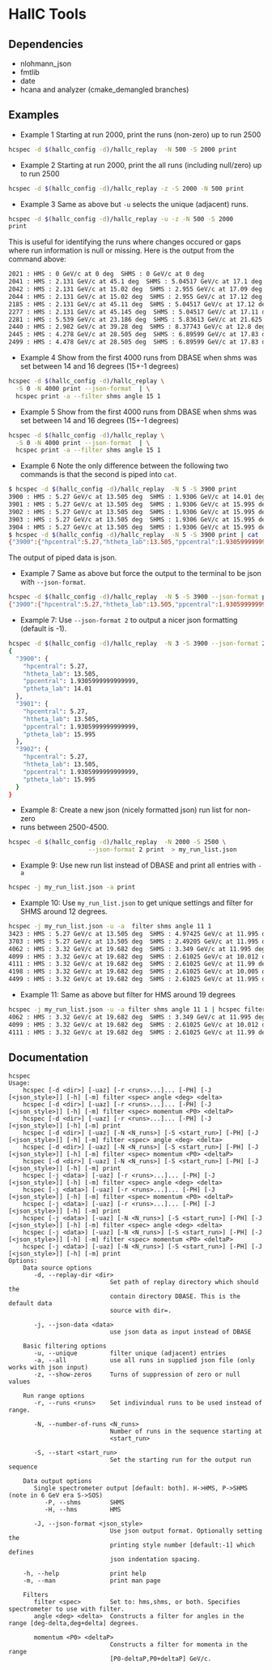 # HallC Tools

## Dependencies

* nlohmann_json
* fmtlib
* date
* hcana and analyzer (cmake_demangled branches)


## Examples

* Example 1
Starting at run 2000, print the runs (non-zero) up to run 2500
```bash
hcspec -d $(hallc_config -d)/hallc_replay  -N 500 -S 2000 print
```
* Example 2
Starting at run 2000, print the all runs (including null/zero) up to run 2500
```bash
hcspec -d $(hallc_config -d)/hallc_replay -z -S 2000 -N 500 print
```

* Example 3
Same as above but `-u` selects the unique (adjacent) runs.
```bash
hcspec -d $(hallc_config -d)/hallc_replay -u -z -N 500 -S 2000 
print
```
This is useful for identifying the runs where changes occured or gaps where run 
information is null or missing. Here is the output from the command above:
```bash
2021 : HMS : 0 GeV/c at 0 deg  SHMS : 0 GeV/c at 0 deg
2041 : HMS : 2.131 GeV/c at 45.1 deg  SHMS : 5.04517 GeV/c at 17.1 deg
2042 : HMS : 2.131 GeV/c at 15.02 deg  SHMS : 2.955 GeV/c at 17.09 deg
2044 : HMS : 2.131 GeV/c at 15.02 deg  SHMS : 2.955 GeV/c at 17.12 deg
2185 : HMS : 2.131 GeV/c at 45.11 deg  SHMS : 5.04517 GeV/c at 17.12 deg
2277 : HMS : 2.131 GeV/c at 45.145 deg  SHMS : 5.04517 GeV/c at 17.11 deg
2281 : HMS : 5.539 GeV/c at 23.186 deg  SHMS : 5.83613 GeV/c at 21.625 deg
2440 : HMS : 2.982 GeV/c at 39.28 deg  SHMS : 8.37743 GeV/c at 12.8 deg
2445 : HMS : 4.278 GeV/c at 28.505 deg  SHMS : 6.89599 GeV/c at 17.83 deg
2499 : HMS : 4.478 GeV/c at 28.505 deg  SHMS : 6.89599 GeV/c at 17.83 deg
```

* Example 4
Show from the first 4000 runs from DBASE when shms was set between 14 and 16 
degrees (15+-1 degrees)
```bash
hcspec -d $(hallc_config -d)/hallc_replay \
  -S 0 -N 4000 print --json-format  | \
  hcspec print -a --filter shms angle 15 1
```

* Example 5
Show from the first 4000 runs from DBASE when shms was set between 14 and 16 
degrees (15+-1 degrees)
```bash
hcspec -d $(hallc_config -d)/hallc_replay \
  -S 0 -N 4000 print --json-format  | \
  hcspec print -a --filter shms angle 15 1
```

* Example 6
Note the only difference between the following two commands is that the second 
is piped into `cat`.
```bash
$ hcspec -d $(hallc_config -d)/hallc_replay  -N 5 -S 3900 print 
3900 : HMS : 5.27 GeV/c at 13.505 deg  SHMS : 1.9306 GeV/c at 14.01 deg
3901 : HMS : 5.27 GeV/c at 13.505 deg  SHMS : 1.9306 GeV/c at 15.995 deg
3902 : HMS : 5.27 GeV/c at 13.505 deg  SHMS : 1.9306 GeV/c at 15.995 deg
3903 : HMS : 5.27 GeV/c at 13.505 deg  SHMS : 1.9306 GeV/c at 15.995 deg
3904 : HMS : 5.27 GeV/c at 13.505 deg  SHMS : 1.9306 GeV/c at 15.995 deg
$ hcspec -d $(hallc_config -d)/hallc_replay  -N 5 -S 3900 print | cat
{"3900":{"hpcentral":5.27,"htheta_lab":13.505,"ppcentral":1.9305999999999999,"ptheta_lab":14.01},"3901":{"hpcentral":5.27,"htheta_lab":13.505,"ppcentral":1.9305999999999999,"ptheta_lab":15.995},"3902":{"hpcentral":5.27,"htheta_lab":13.505,"ppcentral":1.9305999999999999,"ptheta_lab":15.995},"3903":{"hpcentral":5.27,"htheta_lab":13.505,"ppcentral":1.9305999999999999,"ptheta_lab":15.995},"3904":{"hpcentral":5.27,"htheta_lab":13.505,"ppcentral":1.9305999999999999,"ptheta_lab":15.995}}
```
The output of piped data is json.

* Example 7
Same as above but force the output to the terminal to be json with 
`--json-format`.
```bash
hcspec -d $(hallc_config -d)/hallc_replay  -N 5 -S 3900 --json-format print
{"3900":{"hpcentral":5.27,"htheta_lab":13.505,"ppcentral":1.9305999999999999,"ptheta_lab":14.01},"3901":{"hpcentral":5.27,"htheta_lab":13.505,"ppcentral":1.9305999999999999,"ptheta_lab":15.995},"3902":{"hpcentral":5.27,"htheta_lab":13.505,"ppcentral":1.9305999999999999,"ptheta_lab":15.995},"3903":{"hpcentral":5.27,"htheta_lab":13.505,"ppcentral":1.9305999999999999,"ptheta_lab":15.995},"3904":{"hpcentral":5.27,"htheta_lab":13.505,"ppcentral":1.9305999999999999,"ptheta_lab":15.995}}
```

* Example 7:
Use `--json-format 2` to output a nicer json formatting (default is -1).
```bash
hcspec -d $(hallc_config -d)/hallc_replay  -N 3 -S 3900 --json-format 2 print
{
  "3900": {
    "hpcentral": 5.27,
    "htheta_lab": 13.505,
    "ppcentral": 1.9305999999999999,
    "ptheta_lab": 14.01
  },
  "3901": {
    "hpcentral": 5.27,
    "htheta_lab": 13.505,
    "ppcentral": 1.9305999999999999,
    "ptheta_lab": 15.995
  },
  "3902": {
    "hpcentral": 5.27,
    "htheta_lab": 13.505,
    "ppcentral": 1.9305999999999999,
    "ptheta_lab": 15.995
  }
}
```

* Example 8: Create a new json (nicely formatted json) run list for non-zero 
* runs between 2500-4500.
```bash
hcspec -d $(hallc_config -d)/hallc_replay  -N 2000 -S 2500 \
                      --json-format 2 print  > my_run_list.json
```

* Example 9: Use new run list instead of DBASE and print all entries with `-a`
```bash
hcspec -j my_run_list.json -a print
```

* Example 10: Use `my_run_list.json` to get unique settings and filter for SHMS 
around 12 degrees.
```bash
hcspec -j my_run_list.json -u -a  filter shms angle 11 1
3423 : HMS : 5.27 GeV/c at 13.505 deg  SHMS : 4.97425 GeV/c at 11.995 deg
3703 : HMS : 5.27 GeV/c at 13.505 deg  SHMS : 2.49205 GeV/c at 11.995 deg
4062 : HMS : 3.32 GeV/c at 19.682 deg  SHMS : 3.349 GeV/c at 11.995 deg
4099 : HMS : 3.32 GeV/c at 19.682 deg  SHMS : 2.61025 GeV/c at 10.012 deg
4111 : HMS : 3.32 GeV/c at 19.682 deg  SHMS : 2.61025 GeV/c at 11.99 deg
4198 : HMS : 3.32 GeV/c at 19.682 deg  SHMS : 2.61025 GeV/c at 10.005 deg
4499 : HMS : 3.32 GeV/c at 19.682 deg  SHMS : 2.61025 GeV/c at 11.995 deg
```

* Example 11: Same as above but filter  for HMS around 19 degrees
```bash
hcspec -j my_run_list.json -u -a filter shms angle 11 1 | hcspec filter hms angle 19 1                                     
4062 : HMS : 3.32 GeV/c at 19.682 deg  SHMS : 3.349 GeV/c at 11.995 deg
4099 : HMS : 3.32 GeV/c at 19.682 deg  SHMS : 2.61025 GeV/c at 10.012 deg
4111 : HMS : 3.32 GeV/c at 19.682 deg  SHMS : 2.61025 GeV/c at 11.99 deg
```

## Documentation

```
hcspec
Usage:
    hcspec [-d <dir>] [-uaz] [-r <runs>...]... [-PH] [-J [<json_style>]] [-h] [-m] filter <spec> angle <deg> <delta>
    hcspec [-d <dir>] [-uaz] [-r <runs>...]... [-PH] [-J [<json_style>]] [-h] [-m] filter <spec> momentum <P0> <deltaP>
    hcspec [-d <dir>] [-uaz] [-r <runs>...]... [-PH] [-J [<json_style>]] [-h] [-m] print
    hcspec [-d <dir>] [-uaz] [-N <N_runs>] [-S <start_run>] [-PH] [-J [<json_style>]] [-h] [-m] filter <spec> angle <deg> <delta>
    hcspec [-d <dir>] [-uaz] [-N <N_runs>] [-S <start_run>] [-PH] [-J [<json_style>]] [-h] [-m] filter <spec> momentum <P0> <deltaP>
    hcspec [-d <dir>] [-uaz] [-N <N_runs>] [-S <start_run>] [-PH] [-J [<json_style>]] [-h] [-m] print
    hcspec [-j <data>] [-uaz] [-r <runs>...]... [-PH] [-J [<json_style>]] [-h] [-m] filter <spec> angle <deg> <delta>
    hcspec [-j <data>] [-uaz] [-r <runs>...]... [-PH] [-J [<json_style>]] [-h] [-m] filter <spec> momentum <P0> <deltaP>
    hcspec [-j <data>] [-uaz] [-r <runs>...]... [-PH] [-J [<json_style>]] [-h] [-m] print
    hcspec [-j <data>] [-uaz] [-N <N_runs>] [-S <start_run>] [-PH] [-J [<json_style>]] [-h] [-m] filter <spec> angle <deg> <delta>
    hcspec [-j <data>] [-uaz] [-N <N_runs>] [-S <start_run>] [-PH] [-J [<json_style>]] [-h] [-m] filter <spec> momentum <P0> <deltaP>
    hcspec [-j <data>] [-uaz] [-N <N_runs>] [-S <start_run>] [-PH] [-J [<json_style>]] [-h] [-m] print
Options:
    Data source options
       -d, --replay-dir <dir>
                            Set path of replay directory which should the
                            contain directory DBASE. This is the default data
                            source with dir=.

       -j, --json-data <data>
                            use json data as input instead of DBASE

    Basic filtering options 
       -u, --unique         filter unique (adjacent) entries
       -a, --all            use all runs in supplied json file (only works with json input)
       -z, --show-zeros     Turns of suppression of zero or null values

    Run range options
       -r, --runs <runs>    Set indivindual runs to be used instead of range.

       -N, --number-of-runs <N_runs>
                            Number of runs in the sequence starting at
                            <start_run>

       -S, --start <start_run>
                            Set the starting run for the output run sequence

    Data output options
       Single spectrometer output [default: both]. H->HMS, P->SHMS (note in 6 GeV era S->SOS)
          -P, --shms        SHMS
          -H, --hms         HMS

       -J, --json-format <json_style>
                            Use json output format. Optionally setting the
                            printing style number [default:-1] which defines
                            json indentation spacing.

    -h, --help              print help
    -m, --man               print man page

    Filters
       filter <spec>        Set to: hms,shms, or both. Specifies spectrometer to use with filter.
       angle <deg> <delta>  Constructs a filter for angles in the range [deg-delta,deg+delta] degrees.

       momentum <P0> <deltaP>
                            Constructs a filter for momenta in the range
                            [P0-deltaP,P0+deltaP] GeV/c.
```
